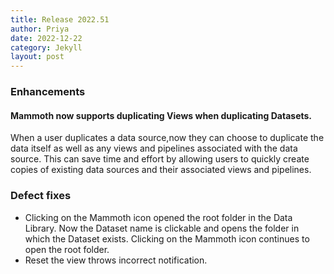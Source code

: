```yaml
---
title: Release 2022.51
author: Priya
date: 2022-12-22
category: Jekyll
layout: post
---
```


### Enhancements

#### Mammoth now supports duplicating Views when duplicating Datasets.
When a user duplicates a data source,now they can choose to duplicate the data itself as well as any views and pipelines associated with the data source. This can save time and effort by allowing users to quickly create copies of existing data sources and their associated views and pipelines.

### Defect fixes

* Clicking on the Mammoth icon opened the root folder in the Data Library. Now the Dataset name is clickable and opens the folder in  which the Dataset exists. Clicking on the Mammoth icon continues to open the root folder.
* Reset the view throws incorrect notification. 